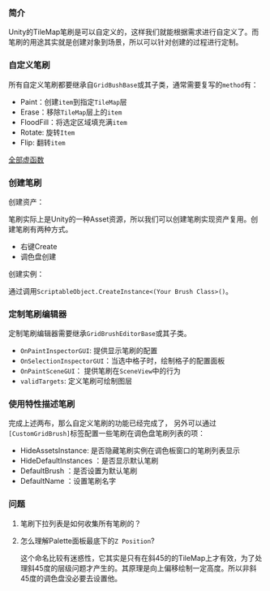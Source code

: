 ### 简介

Unity的TileMap笔刷是可以自定义的，这样我们就能根据需求进行自定义了。而笔刷的用途其实就是创建对象到场景，所以可以针对创建的过程进行定制。

### 自定义笔刷

所有自定义笔刷都要继承自`GridBushBase`或其子类，通常需要复写的`method`有：

- Paint：创建`item`到指定`TileMap`层
- Erase：移除`TileMap`层上的`item`
- FloodFill：将选定区域填充满`item`
- Rotate:  旋转`Item`
- Flip: 翻转`item`

[全部虚函数](https://docs.unity3d.com/2018.4/Documentation/Manual/Tilemap-ScriptableBrushes-GridBrushBase.html)

### 创建笔刷

创建资产：

​	笔刷实际上是Unity的一种Asset资源，所以我们可以创建笔刷实现资产复用。创建笔刷有两种方式。

- 右键Create
- 调色盘创建

创建实例：

​	通过调用`ScriptableObject.CreateInstance<(Your Brush Class>()`。

### 定制笔刷编辑器

定制笔刷编辑器需要继承`GridBrushEditorBase`或其子类。

- `OnPaintInspectorGUI`: 提供显示笔刷的配置
- `OnSelectionInspectorGUI`：当选中格子时，绘制格子的配置面板
- `OnPaintSceneGUI`： 提供笔刷在`SceneView`中的行为
- `validTargets`:  定义笔刷可绘制图层

### 使用特性描述笔刷

完成上述两布，那么自定义笔刷的功能已经完成了， 另外可以通过`[CustomGridBrush]`标签配置一些笔刷在调色盘笔刷列表的项：

- HideAssetsInstance: 是否隐藏笔刷实例在调色板窗口的笔刷列表显示
- HideDefaultInstances ：是否显示默认笔刷
- DefaultBrush ：是否设置为默认笔刷
- DefaultName ：设置笔刷名字

### 问题

1. 笔刷下拉列表是如何收集所有笔刷的？

2. 怎么理解Palette面板最底下的`Z Position`?

   这个命名比较有迷惑性，它其实是只有在斜45的的TileMap上才有效，为了处理斜45度的层级问题才产生的。其原理是向上偏移绘制一定高度。所以非斜45度的调色盘没必要去设置他。